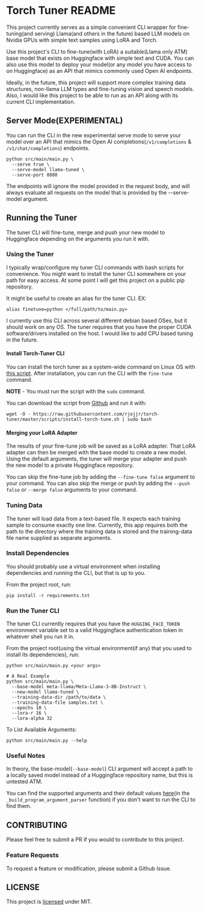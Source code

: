 # Torch Tuner README

This project currently serves as a simple convenient CLI wrapper for fine-tuning(and serving) 
Llama(and others in the future) based LLM models on Nvidia GPUs with simple text samples using LoRA and Torch.

Use this project's CLI to fine-tune(with LoRA) a suitable(Llama only ATM) base model that exists on Huggingface with simple text and CUDA.
You can also use this model to deploy your model(or any model you have access to on Huggingface)
as an API that mimics commonly used Open AI endpoints.

Ideally, in the future, this project will support more complex training data structures,
non-llama LLM types and fine-tuning vision and speech models. Also, I would like this project
to be able to run as an API along with its current CLI implementation.

## Server Mode(EXPERIMENTAL)

You can run the CLI in the new experimental serve mode to serve your model over an API that mimics the Open AI 
completions(`/v1/completions` & `/v1/chat/completions`) endpoints.

```shell
python src/main/main.py \
  --serve true \
  --serve-model llama-tuned \
  --serve-port 8080
```

The endpoints will ignore the model provided in the request body, and will
always evaluate all requests on the model that is provided by the --serve-model argument.

## Running the Tuner

The tuner CLI will fine-tune, merge and push your new model to Huggingface depending on the arguments
you run it with.

### Using the Tuner

I typically wrap/configure my tuner CLI commands with bash scripts for convenience.
You might want to install the tuner CLI somewhere on your path for 
easy access. At some point I will get this project on a public pip repository.

It might be useful to create an alias for the tuner CLI. EX:

```shell
alias finetune=python </full/path/to/main.py>
```

I currently use this CLI across several different debian based OSes, but it should
work on any OS. The tuner requires that you have the proper CUDA software/drivers
installed on the host. I would like to add CPU based tuning in the future.

#### Install Torch-Tuner CLI

You can install the torch tuner as a system-wide command on Linux OS 
with [this script](scripts/install-torch-tune.sh). After installation,
you can run the CLI with the `fine-tune` command.

**NOTE** - You must run the script with the `sudo` command.

You can download the script from [Github](https://raw.githubusercontent.com/rjojjr/torch-tuner/master/scripts/install-torch-tune.sh)
and run it with:

```shell
wget -O - https://raw.githubusercontent.com/rjojjr/torch-tuner/master/scripts/install-torch-tune.sh | sudo bash
```

#### Merging your LoRA Adapter

The results of your fine-tune job will be saved as a LoRA adapter. That LoRA adapter can then 
be merged with the base model to create a new model. Using the default arguments,
the tuner will merge your adapter and push the new model to a private Huggingface repository.

You can skip the fine-tune job by adding the `--fine-tune false` argument to your command.
You can also skip the merge or push by adding the `--push false` or `--merge false` arguments
to your command.

### Tuning Data

The tuner will load data from a text-based file. It expects each training sample
to consume exactly one line. Currently, this app requires both the path to the directory
where the training data is stored and the training-data file name supplied as separate 
arguments.

### Install Dependencies

You should probably use a virtual environment
when installing dependencies and running the CLI,
but that is up to you.

From the project root, run:

```shell
pip install -r requirements.txt
```

### Run the Tuner CLI

The tuner CLI currently requires that you have the `HUGGING_FACE_TOKEN` environment
variable set to a valid Huggingface authentication token in whatever shell you run it in.

From the project root(using the virtual environment(if any) that you used to install its dependencies), run:

```shell
python src/main/main.py <your args>

# A Real Example
python src/main/main.py \
  --base-model meta-llama/Meta-Llama-3-8B-Instruct \
  --new-model llama-tuned \
  --training-data-dir /path/to/data \
  --training-data-file samples.txt \
  --epochs 10 \
  --lora-r 16 \
  --lora-alpha 32
```

To List Available Arguments:

```shell
python src/main/main.py --help
```

### Useful Notes

In theory, the base-model(`--base-model`) CLI argument will 
accept a path to a locally saved model instead of a Huggingface repository
name, but this is untested ATM.

You can find the supported arguments and their default values
[here](src/main/utils/argument_utils.py)(in the `_build_program_argument_parser` function)
if you don't want to run the CLI to find them.

## CONTRIBUTING

Please feel free to submit a PR if you would to contribute to 
this project.

### Feature Requests

To request a feature or modification, please
submit a Github Issue.

## LICENSE

This project is [licensed](LICENSE.txt) under MIT. 